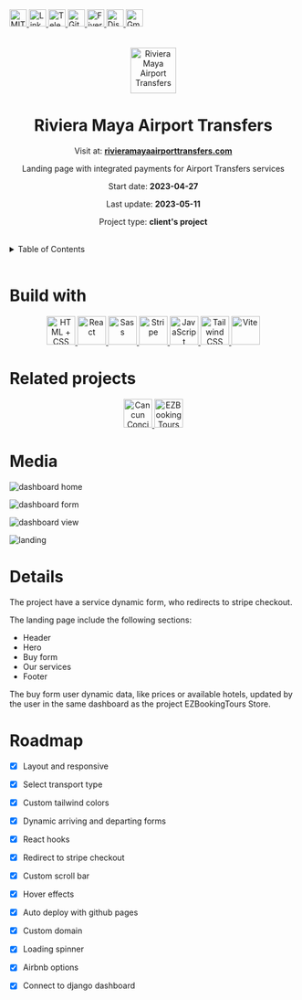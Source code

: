 <div><a href='https://github.com/github.com/darideveloper/blob/master/LICENSE' target='_blank'>
            <img src='https://img.shields.io/github/license/github.com/darideveloper.svg?style=for-the-badge' alt='MIT License' height='30px'/>
        </a><a href='https://www.linkedin.com/in/francisco-dari-hernandez-6456b6181/' target='_blank'>
                <img src='https://img.shields.io/static/v1?style=for-the-badge&message=LinkedIn&color=0A66C2&logo=LinkedIn&logoColor=FFFFFF&label=' alt='Linkedin' height='30px'/>
            </a><a href='https://t.me/darideveloper' target='_blank'>
                <img src='https://img.shields.io/static/v1?style=for-the-badge&message=Telegram&color=26A5E4&logo=Telegram&logoColor=FFFFFF&label=' alt='Telegram' height='30px'/>
            </a><a href='https://github.com/darideveloper' target='_blank'>
                <img src='https://img.shields.io/static/v1?style=for-the-badge&message=GitHub&color=181717&logo=GitHub&logoColor=FFFFFF&label=' alt='Github' height='30px'/>
            </a><a href='https://www.fiverr.com/darideveloper?up_rollout=true' target='_blank'>
                <img src='https://img.shields.io/static/v1?style=for-the-badge&message=Fiverr&color=222222&logo=Fiverr&logoColor=1DBF73&label=' alt='Fiverr' height='30px'/>
            </a><a href='https://discord.com/users/992019836811083826' target='_blank'>
                <img src='https://img.shields.io/static/v1?style=for-the-badge&message=Discord&color=5865F2&logo=Discord&logoColor=FFFFFF&label=' alt='Discord' height='30px'/>
            </a><a href='mailto:darideveloper@gmail.com?subject=Hello Dari Developer' target='_blank'>
                <img src='https://img.shields.io/static/v1?style=for-the-badge&message=Gmail&color=EA4335&logo=Gmail&logoColor=FFFFFF&label=' alt='Gmail' height='30px'/>
            </a></div><div align='center'><br><br><img src='https://rivieramayaairporttransfers.com/imgs/page-logo-trans.png' alt='Riviera Maya Airport Transfers' height='80px'/>

# Riviera Maya Airport Transfers

Visit at: **[rivieramayaairporttransfers.com](https://rivieramayaairporttransfers.com/)**

Landing page with integrated payments for Airport Transfers services

Start date: **2023-04-27**

Last update: **2023-05-11**

Project type: **client's project**

</div><br><details>
            <summary>Table of Contents</summary>
            <ol>
<li><a href='#buildwith'>Build With</a></li>
<li><a href='#relatedprojects'>Related Projects</a></li>
<li><a href='#media'>Media</a></li>
<li><a href='#details'>Details</a></li>
<li><a href='#roadmap'>Roadmap</a></li></ol>
        </details><br>

# Build with

<div align='center'><a href='https://developer.mozilla.org/en-US/docs/Web/HTML' target='_blank'> <img src='https://i.imgur.com/OitgDfl.jpeg' alt='HTML + CSS' title='HTML + CSS' height='50px'/> </a><a href='https://react.dev/' target='_blank'> <img src='https://cdn.svgporn.com/logos/react.svg' alt='React' title='React' height='50px'/> </a><a href='https://sass-lang.com/' target='_blank'> <img src='https://cdn.svgporn.com/logos/sass.svg' alt='Sass' title='Sass' height='50px'/> </a><a href='https://stripe.com/' target='_blank'> <img src='https://cdn.svgporn.com/logos/stripe.svg' alt='Stripe' title='Stripe' height='50px'/> </a><a href='https://www.w3schools.com/js/js_es6.asp' target='_blank'> <img src='https://cdn.svgporn.com/logos/javascript.svg' alt='JavaScript' title='JavaScript' height='50px'/> </a><a href='https://tailwindcss.com/' target='_blank'> <img src='https://cdn.svgporn.com/logos/tailwindcss-icon.svg' alt='Tailwind CSS' title='Tailwind CSS' height='50px'/> </a><a href='https://vitejs.dev/guide/' target='_blank'> <img src='https://cdn.svgporn.com/logos/vitejs.svg' alt='Vite' title='Vite' height='50px'/> </a></div>

# Related projects

<div align='center'><a href='https://github.com/darideveloper/cancun-concierge' target='_blank'> <img src='https://github.com/darideveloper/cancun-concierge/raw/master/imgs/logo.png' alt='Cancun Concierge' title='Cancun Concierge' height='50px'/> </a><a href='https://github.com/darideveloper/ezbookingtours-store' target='_blank'> <img src='https://ezbookingtours.com/wp-content/uploads/2022/04/EZ-Booking-Tours-Logo.png' alt='EZBookingTours Store' title='EZBookingTours Store' height='50px'/> </a></div>

# Media

![dashboard home](https://github.com/darideveloper/rivieramayaairporttransfers/blob/master/screenshots/dashboard-home.png?raw=true)

![dashboard form](https://github.com/darideveloper/rivieramayaairporttransfers/blob/master/screenshots/dashboard-model-form.png?raw=true)

![dashboard view](https://github.com/darideveloper/rivieramayaairporttransfers/blob/master/screenshots/dashboard-model-view.png?raw=true)

![landing](https://github.com/darideveloper/rivieramayaairporttransfers/blob/master/screenshots/landing.png?raw=true)

# Details

The project have a service dynamic form, who redirects to stripe checkout.

The landing page include the following sections:
* Header
* Hero
* Buy form
* Our services
* Footer

The buy form user dynamic data, like prices or available hotels, updated by the user in the same dashboard as the project EZBookingTours Store.

# Roadmap

* [x] Layout and responsive
* [x] Select transport type
* [x] Custom tailwind colors
* [x] Dynamic arriving and departing forms
* [x] React hooks
* [x] Redirect to stripe checkout
* [x] Custom scroll bar
* [x] Hover effects
* [x] Auto deploy with github pages
* [x] Custom domain
* [x] Loading spinner
* [x] Airbnb options
* [x] Connect to django dashboard


